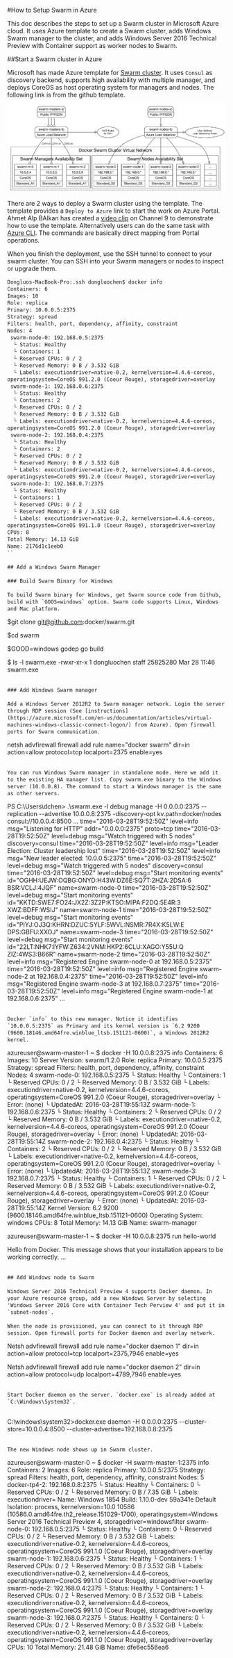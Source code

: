 #How to Setup Swarm in Azure

This doc describes the steps to set up a Swarm cluster in Microsoft Azure cloud. It uses Azure template to create a Swarm cluster, adds Windows Swarm manager to the cluster, and adds Windows Server 2016 Technical Preview with Container support as worker nodes to Swarm. 

##Start a Swarm cluster in Azure

Microsoft has made Azure template for [Swarm cluster](https://github.com/Azure/azure-quickstart-templates/tree/master/docker-swarm-cluster). It uses `Consul` as discovery backend, supports high availability with multiple manager, and deploys CoreOS as host operating system for managers and nodes. The following link is from the github template.

![Azure template](https://github.com/Azure/azure-quickstart-templates/blob/master/docker-swarm-cluster/img/cluster-network.png)

There are 2 ways to deploy a Swarm cluster using the template. The template provides a `Deploy to Azure` link to start the work on Azure Portal. Ahmet Alp BAlkan has created a [video clip](https://channel9.msdn.com/Blogs/Regular-IT-Guy/Docker-Swarm-Clusters-on-Azure) on Channel 9 to demonstrate how to use the template. Alternatively users can do the same task with [Azure CLI](https://azure.microsoft.com/en-us/documentation/articles/virtual-machines-command-line-tools/). The commands are basically direct mapping from Portal operations. 

When you finish the deployment, use the SSH tunnel to connect to your swarm cluster. You can SSH into your Swarm managers or nodes to inspect or upgrade them. 

```
Dongluos-MacBook-Pro:.ssh dongluochen$ docker info
Containers: 6
Images: 10
Role: replica
Primary: 10.0.0.5:2375
Strategy: spread
Filters: health, port, dependency, affinity, constraint
Nodes: 4
 swarm-node-0: 192.168.0.5:2375
  └ Status: Healthy
  └ Containers: 1
  └ Reserved CPUs: 0 / 2
  └ Reserved Memory: 0 B / 3.532 GiB
  └ Labels: executiondriver=native-0.2, kernelversion=4.4.6-coreos, operatingsystem=CoreOS 991.2.0 (Coeur Rouge), storagedriver=overlay
 swarm-node-1: 192.168.0.6:2375
  └ Status: Healthy
  └ Containers: 2
  └ Reserved CPUs: 0 / 2
  └ Reserved Memory: 0 B / 3.532 GiB
  └ Labels: executiondriver=native-0.2, kernelversion=4.4.6-coreos, operatingsystem=CoreOS 991.2.0 (Coeur Rouge), storagedriver=overlay
 swarm-node-2: 192.168.0.4:2375
  └ Status: Healthy
  └ Containers: 2
  └ Reserved CPUs: 0 / 2
  └ Reserved Memory: 0 B / 3.532 GiB
  └ Labels: executiondriver=native-0.2, kernelversion=4.4.6-coreos, operatingsystem=CoreOS 991.2.0 (Coeur Rouge), storagedriver=overlay
 swarm-node-3: 192.168.0.7:2375
  └ Status: Healthy
  └ Containers: 1
  └ Reserved CPUs: 0 / 2
  └ Reserved Memory: 0 B / 3.532 GiB
  └ Labels: executiondriver=native-0.2, kernelversion=4.4.6-coreos, operatingsystem=CoreOS 991.1.0 (Coeur Rouge), storagedriver=overlay
CPUs: 8
Total Memory: 14.13 GiB
Name: 2176d1c1eeb0
``

## Add a Windows Swarm Manager

### Build Swarm Binary for Windows

To build Swarm binary for Windows, get Swarm source code from Github, build with `GOOS=windows` option. Swarm code supports Linux, Windows and Mac platform. 

```
$git clone git@github.com:docker/swarm.git

$cd swarm

$GOOD=windows godep go build

$ ls -l swarm.exe
-rwxr-xr-x  1 dongluochen  staff  25825280 Mar 28 11:46 swarm.exe

```

### Add Windows Swarm manager

Add a Windows Server 2012R2 to Swarm manager network. Login the server through RDP session (See [instructions](https://azure.microsoft.com/en-us/documentation/articles/virtual-machines-windows-classic-connect-logon/) from Azure). Open firewall ports for Swarm communication.  

```
netsh advfirewall firewall add rule name="docker swarm" dir=in action=allow protocol=tcp localport=2375 enable=yes

```

You can run Windows Swarm manager in standalone mode. Here we add it to the existing HA manager list. Copy swarm.exe binary to the Windows server (10.0.0.8). The command to start a Windows manager is the same as other servers. 

```
PS C:\Users\dchen> .\swarm.exe -l debug manage -H 0.0.0.0:2375 --replication --advertise 10.0.0.8:2375 -discovery-opt kv.path=docker/nodes consul://10.0.0.4:8500
...
time="2016-03-28T19:52:50Z" level=info msg="Listening for HTTP" addr="0.0.0.0:2375" proto=tcp
time="2016-03-28T19:52:50Z" level=debug msg="Watch triggered with 5 nodes" discovery=consul
time="2016-03-28T19:52:50Z" level=info msg="Leader Election: Cluster leadership lost"
time="2016-03-28T19:52:50Z" level=info msg="New leader elected: 10.0.0.5:2375"
time="2016-03-28T19:52:50Z" level=debug msg="Watch triggered with 5 nodes" discovery=consul
time="2016-03-28T19:52:50Z" level=debug msg="Start monitoring events" id="OGHH:UEJW:OQBG:ONYD:H43W:DZ6E:SQ7T:2HZA:2DSA:6
BSR:VCLJ:4JQF" name=swarm-node-0
time="2016-03-28T19:52:50Z" level=debug msg="Start monitoring events" id="KKTD:SWE7:FO24:JX2Z:3Z2P:KTSO:MIPA:F2DQ:5E4R:3
XWZ:BDFF:WSIJ" name=swarm-node-1
time="2016-03-28T19:52:50Z" level=debug msg="Start monitoring events" id="PIYJ:OJ3Q:KHRN:DZUC:5YLF:5WVL:NSMR:7R4X:K5LW:E
DPS:GBFU:XXOJ" name=swarm-node-3
time="2016-03-28T19:52:50Z" level=debug msg="Start monitoring events" id="22LT:NHK7:IYFW:Z634:2VNM:HKP2:6CLU:XAGO:Y55U:Q
ZIZ:4WS3:B66R" name=swarm-node-2
time="2016-03-28T19:52:50Z" level=info msg="Registered Engine swarm-node-0 at 192.168.0.5:2375"
time="2016-03-28T19:52:50Z" level=info msg="Registered Engine swarm-node-2 at 192.168.0.4:2375"
time="2016-03-28T19:52:50Z" level=info msg="Registered Engine swarm-node-3 at 192.168.0.7:2375"
time="2016-03-28T19:52:50Z" level=info msg="Registered Engine swarm-node-1 at 192.168.0.6:2375"
...
```

Docker `info` to this new manager. Notice it identifies `10.0.0.5:2375` as Primary and its kernel version is `6.2 9200 (9600.18146.amd64fre.winblue_ltsb.151121-0600)`, a Windows 2012R2 kernel. 

```
azureuser@swarm-master-1 ~ $ docker -H 10.0.0.8:2375 info
Containers: 6
Images: 10
Server Version: swarm/1.2.0
Role: replica
Primary: 10.0.0.5:2375
Strategy: spread
Filters: health, port, dependency, affinity, constraint
Nodes: 4
 swarm-node-0: 192.168.0.5:2375
  └ Status: Healthy
  └ Containers: 1
  └ Reserved CPUs: 0 / 2
  └ Reserved Memory: 0 B / 3.532 GiB
  └ Labels: executiondriver=native-0.2, kernelversion=4.4.6-coreos, operatingsystem=CoreOS 991.2.0 (Coeur Rouge), storagedriver=overlay
  └ Error: (none)
  └ UpdatedAt: 2016-03-28T19:55:13Z
 swarm-node-1: 192.168.0.6:2375
  └ Status: Healthy
  └ Containers: 2
  └ Reserved CPUs: 0 / 2
  └ Reserved Memory: 0 B / 3.532 GiB
  └ Labels: executiondriver=native-0.2, kernelversion=4.4.6-coreos, operatingsystem=CoreOS 991.2.0 (Coeur Rouge), storagedriver=overlay
  └ Error: (none)
  └ UpdatedAt: 2016-03-28T19:55:14Z
 swarm-node-2: 192.168.0.4:2375
  └ Status: Healthy
  └ Containers: 2
  └ Reserved CPUs: 0 / 2
  └ Reserved Memory: 0 B / 3.532 GiB
  └ Labels: executiondriver=native-0.2, kernelversion=4.4.6-coreos, operatingsystem=CoreOS 991.2.0 (Coeur Rouge), storagedriver=overlay
  └ Error: (none)
  └ UpdatedAt: 2016-03-28T19:55:13Z
 swarm-node-3: 192.168.0.7:2375
  └ Status: Healthy
  └ Containers: 1
  └ Reserved CPUs: 0 / 2
  └ Reserved Memory: 0 B / 3.532 GiB
  └ Labels: executiondriver=native-0.2, kernelversion=4.4.6-coreos, operatingsystem=CoreOS 991.2.0 (Coeur Rouge), storagedriver=overlay
  └ Error: (none)
  └ UpdatedAt: 2016-03-28T19:55:14Z
Kernel Version: 6.2 9200 (9600.18146.amd64fre.winblue_ltsb.151121-0600)
Operating System: windows
CPUs: 8
Total Memory: 14.13 GiB
Name: swarm-manager

azureuser@swarm-master-1 ~ $ docker -H 10.0.0.8:2375 run hello-world

Hello from Docker.
This message shows that your installation appears to be working correctly.
...
```

## Add Windows node to Swarm

Windows Server 2016 Technical Preview 4 supports Docker daemon. In your Azure resource group, add a new Windows Server by selecting 'Windows Server 2016 Core with Container Tech Perview 4' and put it in `subnet-nodes`. 

When the node is provisioned, you can connect to it through RDP session. Open firewall ports for Docker daemon and overlay network. 

```
Netsh advfirewall firewall add rule name="docker daemon 1" dir=in action=allow protocol=tcp localport=2375,7946 enable=yes

Netsh advfirewall firewall add rule name="docker daemon 2" dir=in action=allow protocol=udp localport=4789,7946 enable=yes

```

Start Docker daemon on the server. `docker.exe` is already added at `C:\Windows\System32`.


```
C:\windows\system32>docker.exe daemon -H 0.0.0.0:2375 --cluster-store=10.0.0.4:8500 --cluster-advertise=192.168.0.8:2375 

```

The new Windows node shows up in Swarm cluster. 

```
azureuser@swarm-master-0 ~ $ docker -H swarm-master-1:2375 info
Containers: 2
Images: 6
Role: replica
Primary: 10.0.0.5:2375
Strategy: spread
Filters: health, port, dependency, affinity, constraint
Nodes: 5
 docker-tp4-2: 192.168.0.8:2375
  └ Status: Healthy
  └ Containers: 0
  └ Reserved CPUs: 0 / 2
  └ Reserved Memory: 0 B / 7.35 GiB
  └ Labels: executiondriver=
 Name: Windows 1854
 Build: 1.10.0-dev 59a341e
 Default Isolation: process, kernelversion=10.0 10586 (10586.0.amd64fre.th2_release.151029-1700), operatingsystem=Windows Server 2016 Technical Preview 4, storagedriver=windowsfilter
 swarm-node-0: 192.168.0.5:2375
  └ Status: Healthy
  └ Containers: 0
  └ Reserved CPUs: 0 / 2
  └ Reserved Memory: 0 B / 3.532 GiB
  └ Labels: executiondriver=native-0.2, kernelversion=4.4.6-coreos, operatingsystem=CoreOS 991.1.0 (Coeur Rouge), storagedriver=overlay
 swarm-node-1: 192.168.0.6:2375
  └ Status: Healthy
  └ Containers: 1
  └ Reserved CPUs: 0 / 2
  └ Reserved Memory: 0 B / 3.532 GiB
  └ Labels: executiondriver=native-0.2, kernelversion=4.4.6-coreos, operatingsystem=CoreOS 991.1.0 (Coeur Rouge), storagedriver=overlay
 swarm-node-2: 192.168.0.4:2375
  └ Status: Healthy
  └ Containers: 1
  └ Reserved CPUs: 0 / 2
  └ Reserved Memory: 0 B / 3.532 GiB
  └ Labels: executiondriver=native-0.2, kernelversion=4.4.6-coreos, operatingsystem=CoreOS 991.1.0 (Coeur Rouge), storagedriver=overlay
 swarm-node-3: 192.168.0.7:2375
  └ Status: Healthy
  └ Containers: 0
  └ Reserved CPUs: 0 / 2
  └ Reserved Memory: 0 B / 3.532 GiB
  └ Labels: executiondriver=native-0.2, kernelversion=4.4.6-coreos, operatingsystem=CoreOS 991.1.0 (Coeur Rouge), storagedriver=overlay
CPUs: 10
Total Memory: 21.48 GiB
Name: dfe6ec556ea6
```


